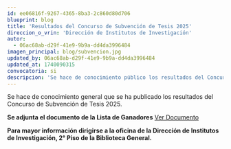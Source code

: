 ```yaml
---
id: ee06816f-9267-4365-8ba3-2c860d80d706
blueprint: blog
title: 'Resultados del Concurso de Subvención de Tesis 2025'
direccion_o_vrin: 'Dirección de Institutos de Investigación'
autor:
  - 06ac68ab-d29f-41e9-9b9a-dd4da3996484
imagen_principal: blog/subvencion.jpg
updated_by: 06ac68ab-d29f-41e9-9b9a-dd4da3996484
updated_at: 1740090315
convocatoria: si
descripcion: 'Se hace de conocimiento público los resultados del Concurso de Subvención de Tesis 2025.'
---
```

Se hace de conocimiento general que se ha publicado los resultados del Concurso de Subvención de Tesis 2025.

****Se adjunta el documento de la Lista de Ganadores**** [Ver Documento](https://docs.google.com/spreadsheets/d/1UskZ6EkuQrco2I5RbW8TszncJ6HRwj31/edit?gid=276787304#gid=276787304)

****Para mayor información dirigirse a la oficina de la Dirección de Institutos de Investigación, 2° Piso de la Biblioteca General.****